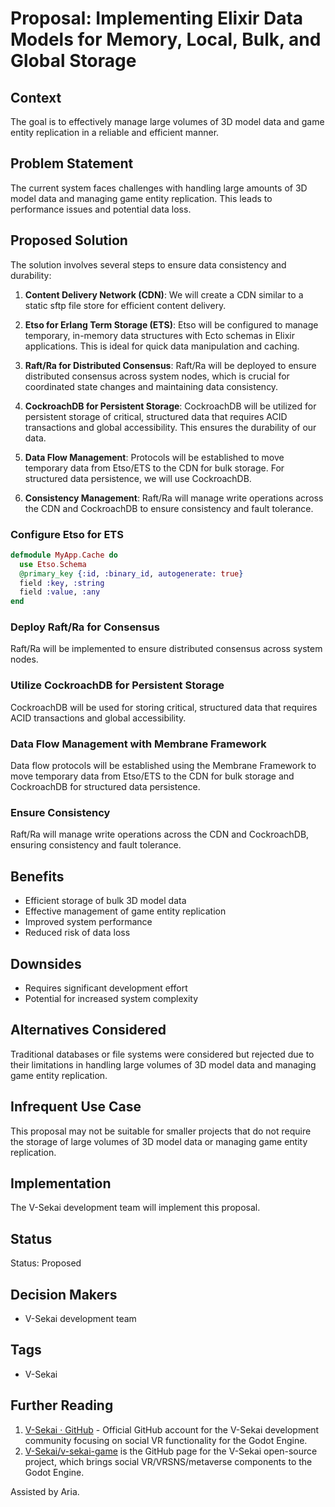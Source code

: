 # Proposal: Implementing Elixir Data Models for Memory, Local, Bulk, and Global Storage

## Context

The goal is to effectively manage large volumes of 3D model data and game entity replication in a reliable and efficient manner.

## Problem Statement

The current system faces challenges with handling large amounts of 3D model data and managing game entity replication. This leads to performance issues and potential data loss.

## Proposed Solution

The solution involves several steps to ensure data consistency and durability:

1. **Content Delivery Network (CDN)**: We will create a CDN similar to a static sftp file store for efficient content delivery.

2. **Etso for Erlang Term Storage (ETS)**: Etso will be configured to manage temporary, in-memory data structures with Ecto schemas in Elixir applications. This is ideal for quick data manipulation and caching.

3. **Raft/Ra for Distributed Consensus**: Raft/Ra will be deployed to ensure distributed consensus across system nodes, which is crucial for coordinated state changes and maintaining data consistency.

4. **CockroachDB for Persistent Storage**: CockroachDB will be utilized for persistent storage of critical, structured data that requires ACID transactions and global accessibility. This ensures the durability of our data.

5. **Data Flow Management**: Protocols will be established to move temporary data from Etso/ETS to the CDN for bulk storage. For structured data persistence, we will use CockroachDB.

6. **Consistency Management**: Raft/Ra will manage write operations across the CDN and CockroachDB to ensure consistency and fault tolerance.

### Configure Etso for ETS

```elixir
defmodule MyApp.Cache do
  use Etso.Schema
  @primary_key {:id, :binary_id, autogenerate: true}
  field :key, :string
  field :value, :any
end
```

### Deploy Raft/Ra for Consensus

Raft/Ra will be implemented to ensure distributed consensus across system nodes.

### Utilize CockroachDB for Persistent Storage

CockroachDB will be used for storing critical, structured data that requires ACID transactions and global accessibility.

### Data Flow Management with Membrane Framework

Data flow protocols will be established using the Membrane Framework to move temporary data from Etso/ETS to the CDN for bulk storage and CockroachDB for structured data persistence.

### Ensure Consistency

Raft/Ra will manage write operations across the CDN and CockroachDB, ensuring consistency and fault tolerance.

## Benefits

- Efficient storage of bulk 3D model data
- Effective management of game entity replication
- Improved system performance
- Reduced risk of data loss

## Downsides

- Requires significant development effort
- Potential for increased system complexity

## Alternatives Considered

Traditional databases or file systems were considered but rejected due to their limitations in handling large volumes of 3D model data and managing game entity replication.

## Infrequent Use Case

This proposal may not be suitable for smaller projects that do not require the storage of large volumes of 3D model data or managing game entity replication.

## Implementation

The V-Sekai development team will implement this proposal.

## Status

Status: Proposed <!-- Draft | Proposed | Rejected | Accepted | Deprecated | Superseded by -->

## Decision Makers

- V-Sekai development team

## Tags

- V-Sekai

## Further Reading

1. [V-Sekai · GitHub](https://github.com/v-sekai) - Official GitHub account for the V-Sekai development community focusing on social VR functionality for the Godot Engine.
2. [V-Sekai/v-sekai-game](https://github.com/v-sekai/v-sekai-game) is the GitHub page for the V-Sekai open-source project, which brings social VR/VRSNS/metaverse components to the Godot Engine.

Assisted by Aria.
